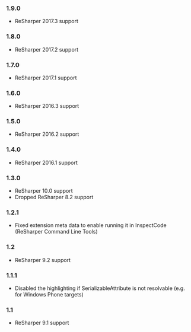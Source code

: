 ### 1.9.0 ###
- ReSharper 2017.3 support

### 1.8.0 ###
- ReSharper 2017.2 support

### 1.7.0 ###
- ReSharper 2017.1 support

### 1.6.0 ###
- ReSharper 2016.3 support

### 1.5.0 ###
- ReSharper 2016.2 support

### 1.4.0 ###
- ReSharper 2016.1 support

### 1.3.0 ###
- ReSharper 10.0 support
- Dropped ReSharper 8.2 support

### 1.2.1 ###
- Fixed extension meta data to enable running it in InspectCode (ReSharper Command Line Tools)

### 1.2 ###
- ReSharper 9.2 support

### 1.1.1 ###
- Disabled the highlighting if SerializableAttribute is not resolvable (e.g. for Windows Phone targets)

### 1.1 ###
- ReSharper 9.1 support
